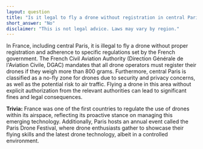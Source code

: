 ```yaml
---
layout: question
title: "Is it legal to fly a drone without registration in central Paris?"
short_answer: "No"
disclaimer: "This is not legal advice. Laws may vary by region."
---
```


In France, including central Paris, it is illegal to fly a drone without proper registration and adherence to specific regulations set by the French government. The French Civil Aviation Authority (Direction Générale de l'Aviation Civile, DGAC) mandates that all drone operators must register their drones if they weigh more than 800 grams. Furthermore, central Paris is classified as a no-fly zone for drones due to security and privacy concerns, as well as the potential risk to air traffic. Flying a drone in this area without explicit authorization from the relevant authorities can lead to significant fines and legal consequences.

**Trivia:** France was one of the first countries to regulate the use of drones within its airspace, reflecting its proactive stance on managing this emerging technology. Additionally, Paris hosts an annual event called the Paris Drone Festival, where drone enthusiasts gather to showcase their flying skills and the latest drone technology, albeit in a controlled environment.

